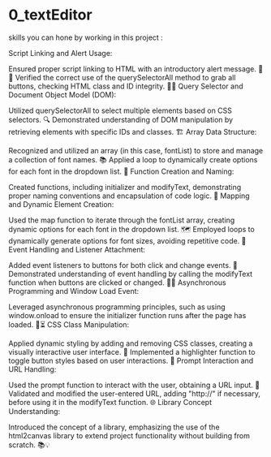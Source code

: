 # 0_textEditor

skills you can hone by working in this project :

Script Linking and Alert Usage:

Ensured proper script linking to HTML with an introductory alert message. 📜✨
Verified the correct use of the querySelectorAll method to grab all buttons, checking HTML class and ID integrity. 🕵️‍♂️
Query Selector and Document Object Model (DOM):

Utilized querySelectorAll to select multiple elements based on CSS selectors. 🔍
Demonstrated understanding of DOM manipulation by retrieving elements with specific IDs and classes. 🏗️
Array Data Structure:

Recognized and utilized an array (in this case, fontList) to store and manage a collection of font names. 📚
Applied a loop to dynamically create options for each font in the dropdown list. 🔄
Function Creation and Naming:

Created functions, including initializer and modifyText, demonstrating proper naming conventions and encapsulation of code logic. 🤖
Mapping and Dynamic Element Creation:

Used the map function to iterate through the fontList array, creating dynamic options for each font in the dropdown list. 🗺️
Employed loops to dynamically generate options for font sizes, avoiding repetitive code. 🔢
Event Handling and Listener Attachment:

Added event listeners to buttons for both click and change events. 🎉
Demonstrated understanding of event handling by calling the modifyText function when buttons are clicked or changed. 🤹‍♂️
Asynchronous Programming and Window Load Event:

Leveraged asynchronous programming principles, such as using window.onload to ensure the initializer function runs after the page has loaded. 🔄⏳
CSS Class Manipulation:

Applied dynamic styling by adding and removing CSS classes, creating a visually interactive user interface. 🎨
Implemented a highlighter function to toggle button styles based on user interactions. 🌈
Prompt Interaction and URL Handling:

Used the prompt function to interact with the user, obtaining a URL input. 💬
Validated and modified the user-entered URL, adding "http://" if necessary, before using it in the modifyText function. 🌐
Library Concept Understanding:

Introduced the concept of a library, emphasizing the use of the html2canvas library to extend project functionality without building from scratch. 📚💡
